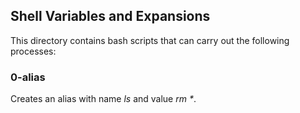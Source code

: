 ## Shell Variables and Expansions
This directory contains bash scripts that can carry out the following processes:
### 0-alias
Creates an alias with name *ls* and value _rm *_.
